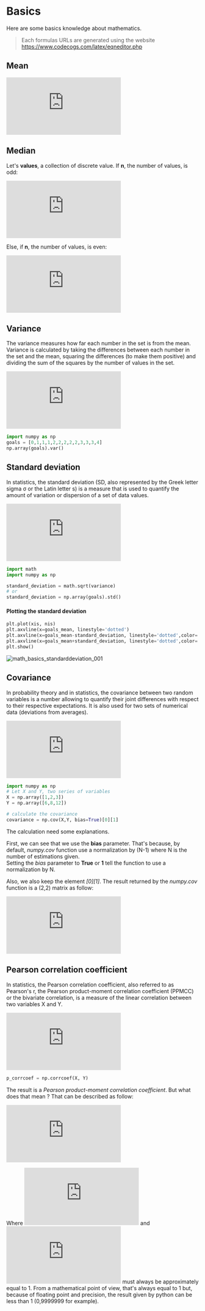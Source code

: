 # Basics
Here are some basics knowledge about mathematics.

> Each formulas URLs are generated using the website https://www.codecogs.com/latex/eqneditor.php  
## Mean
![\frac {1}{n}\sum_{i=1}^{n}x_i](https://latex.codecogs.com/gif.latex?%5Cfrac%20%7B1%7D%7Bn%7D%5Csum_%7Bi%3D1%7D%5E%7Bn%7Dx_i)


## Median
Let's **values**, a collection of discrete value.
If **n**, the number of values, is odd:

![values[\frac{(n+1)}{2}]](https://latex.codecogs.com/gif.latex?values%5B%5Cfrac%7B%28n&plus;1%29%7D%7B2%7D%5D)  

Else, if **n**, the number of values, is even:

![\frac{values[\frac{n}{2}] + values[\frac{n}{2} + 1]}{2}](https://latex.codecogs.com/gif.latex?%5Cfrac%7Bvalues%5B%5Cfrac%7Bn%7D%7B2%7D%5D%20&plus;%20values%5B%5Cfrac%7Bn%7D%7B2%7D%20&plus;%201%5D%7D%7B2%7D)

## Variance
The variance measures how far each number in the set is from the mean. Variance is calculated by taking the differences between each number in the set and the mean, squaring the differences (to make them positive) and dividing the sum of the squares by the number of values in the set.

![\frac{1}{n}\sum_{i=1}^{n} (x_i - \bar{x})^{2})](https://latex.codecogs.com/gif.latex?%5Cfrac%7B1%7D%7Bn%7D%5Csum_%7Bi%3D1%7D%5E%7Bn%7D%20%28x_i%20-%20%5Cbar%7Bx%7D%29%5E%7B2%7D)



```python
import numpy as np
goals = [0,1,1,1,2,2,2,2,2,3,3,3,4]
np.array(goals).var()
```

## Standard deviation

In statistics, the standard deviation (SD, also represented by the Greek letter sigma σ or the Latin letter s) is a measure that is used to quantify the amount of variation or dispersion of a set of data values.

![\sigma = \sqrt{V}](https://latex.codecogs.com/gif.latex?%5Csigma%20%3D%20%5Csqrt%7BV%7D)

```python
import math
import numpy as np

standard_deviation = math.sqrt(variance)
# or 
standard_deviation = np.array(goals).std()
```

#### Plotting the standard deviation
```python
plt.plot(xis, nis)
plt.axvline(x=goals_mean, linestyle='dotted')
plt.axvline(x=goals_mean-standard_deviation, linestyle='dotted',color='r')
plt.axvline(x=goals_mean+standard_deviation, linestyle='dotted',color='r')
plt.show()
```
![math_basics_standarddeviation_001](images/math_basics_standarddeviation_001.png "Standard deviation")

## Covariance
In probability theory and in statistics, the covariance between two random variables is a number allowing to quantify their joint differences with respect to their respective expectations. It is also used for two sets of numerical data (deviations from averages). 

![Cov(X,Y) = \frac{1}{n} \sum (X_i - \bar{X})(Y_i - \bar{Y})](https://latex.codecogs.com/gif.latex?Cov%28X%2CY%29%20%3D%20%5Cfrac%7B1%7D%7Bn%7D%20%5Csum%20%28X_i%20-%20%5Cbar%7BX%7D%29%28Y_i%20-%20%5Cbar%7BY%7D%29)

```python
import numpy as np
# Let X and Y, two series of variables 
X = np.array([1,2,3])
Y = np.array([6,8,12])

# calculate the covariance
covariance = np.cov(X,Y, bias=True)[0][1]
```

The calculation need some explanations. 

First, we can see that we use the **bias** parameter. That's because, by default, _numpy.cov_ function use a normalization by (N-1) where N is the number of estimations given. \
Setting the _bias_ parameter to **True** or **1** tell the function to use a normalization by N.

Also, we also keep the element _[0][1]_. The result returned by the _numpy.cov_ function is a (2,2) matrix as follow: 

![\begin{bmatrix} Var(X) & Cov(X,Y)\\ Cov(X,Y) & Var(Y) \end{bmatrix}](https://latex.codecogs.com/gif.latex?%5Cbegin%7Bbmatrix%7D%20Var%28X%29%20%26%20Cov%28X%2CY%29%5C%5C%20Cov%28X%2CY%29%20%26%20Var%28Y%29%20%5Cend%7Bbmatrix%7D)  

## Pearson correlation coefficient

In statistics, the Pearson correlation coefficient, also referred to as Pearson's r, the Pearson product-moment correlation coefficient (PPMCC) or the bivariate correlation, is a measure of the linear correlation between two variables X and Y.

![r=\frac {Cov(X,Y)}{\sigma_X.\sigma_Y }](https://latex.codecogs.com/gif.latex?r%3D%5Cfrac%20%7BCov%28X%2CY%29%7D%7B%5Csigma_X.%5Csigma_Y%20%7D)

```python
p_corrcoef = np.corrcoef(X, Y)
```
The result is a _Pearson product-moment correlation coefficient_. But what does that mean ?
That can be described as follow:

![\begin{bmatrix}\frac {Cov(X,X)}{\sigma_X\sigma_X}) & \frac {Cov(X,Y)}{\sigma_X\sigma_Y} \\ \frac {Cov(Y,X)}{\sigma_X\sigma_Y} & \frac {Cov(Y,Y)}{\sigma_Y\sigma_Y} \end{bmatrix}](https://latex.codecogs.com/gif.latex?%5Cbegin%7Bbmatrix%7D%20%5Cfrac%20%7BCov%28X%2CX%29%7D%7B%5Csigma_X%5Csigma_X%7D%29%20%26%20%5Cfrac%20%7BCov%28X%2CY%29%7D%7B%5Csigma_X%5Csigma_Y%7D%20%5C%5C%20%5Cfrac%20%7BCov%28Y%2CX%29%7D%7B%5Csigma_X%5Csigma_Y%7D%20%26%20%5Cfrac%20%7BCov%28Y%2CY%29%7D%7B%5Csigma_Y%5Csigma_Y%7D%20%5Cend%7Bbmatrix%7D) 

Where 
![\frac {Cov(X,X)}{\sigma_X\sigma_X}](https://latex.codecogs.com/gif.latex?%5Cfrac%20%7BCov%28X%2CX%29%7D%7B%5Csigma_X%5Csigma_X%7D)
and
![\frac {Cov(Y,Y)}{\sigma_Y\sigma_Y}](https://latex.codecogs.com/gif.latex?%5Cfrac%20%7BCov%28Y%2CY%29%7D%7B%5Csigma_Y%5Csigma_Y%7D) 
must always be approximately equal to 1. From a mathematical point of view, that's always equal to 1 but, because of floating point and precision, the result given by python can be less than 1 (0,9999999 for example).

